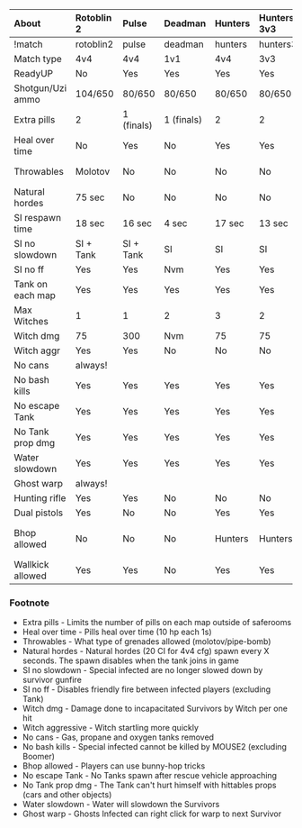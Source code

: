 |About|Rotoblin 2|Pulse|Deadman|Hunters|Hunters 3v3|Hunters 2v2|Hunters 1v1|Items|Classic|
|:----|:---------|:----|:------|:------|:----------|:----------|:----------|:----|:------|
|!match|rotoblin2 |pulse|deadman|hunters|hunters3v3 |hunters2v2 |hunters1v1 |items|classic|
|Match type|4v4       |4v4  |1v1    |4v4    |3v3        |2v2        |1v1        |4v4  |4v4    |
|ReadyUP|No        |Yes  |Yes    |Yes    |Yes        |Yes        |Yes        |Yes  |Yes    |
|Shotgun/Uzi ammo|104/650   |80/650|80/650 |80/650 |80/650     |80/650     |80/650     |104/650|128/480|
|Extra pills|2         |1 (finals)|1 (finals)|2      |2          |1          |1 (finals) |8 (start pills removed)|0      |
|Heal over time|No        |Yes  |No     |Yes    |Yes        |Yes        |No         |Yes  |No     |
|Throwables|Molotov   |No   |No     |No     |No         |No         |No         |Molotov/Pipe-bomb|No     |
|Natural hordes|75 sec    |No   |No     |No     |No         |No         |No         |90 sec|No     |
|SI respawn time|18 sec    |16 sec|4 sec  |17 sec |13 sec     |11 sec     |4 sec      |18 sec|17 sec |
|SI no slowdown|SI + Tank |SI + Tank|SI     |SI     |SI         |SI         |SI         |SI   |No     |
|SI no ff|Yes       |Yes  |Nvm    |Yes    |Yes        |Yes        |Nvm        |Yes  |No     |
|Tank on each map|Yes       |Yes  |Yes    |Yes    |Yes        |Yes        |No         |Yes (except final)|Yes    |
|Max Witches|1         |1    |2      |3      |2          |1          |1          |1    |1      |
|Witch dmg|75        |300  |Nvm    |75     |75         |75         |Nvm        |75   |30     |
|Witch aggr|Yes       |Yes  |No     |No     |No         |No         |No         |No   |No     |
|No cans|always!   |
|No bash kills|Yes       |Yes  |Yes    |Yes    |Yes        |Yes        |Yes        |Yes  |No     |
|No escape Tank|Yes       |Yes  |Yes    |Yes    |Yes        |Yes        |Yes        |Yes  |No     |
|No Tank prop dmg|Yes       |Yes  |Yes    |Yes    |Yes        |Yes        |Yes        |Yes  |No     |
|Water slowdown|Yes       |Yes  |Yes    |Yes    |Yes        |Yes        |Yes        |Yes  |No     |
|Ghost warp|always!   |
|Hunting rifle|Yes       |Yes  |No     |No     |No         |No         |No         |Yes  |Yes    |
|Dual pistols|Yes       |No   |No     |Yes    |Yes        |Yes        |Yes        |Yes  |Yes    |
|Bhop allowed|No        |No   |No     |Hunters|Hunters    |Hunters    |No         |No   |All (except Tank)|
|Wallkick allowed|Yes       |Yes  |No     |Yes    |Yes        |Yes        |No         |Yes  |Yes    |

### Footnote ###
  * Extra pills - Limits the number of pills on each map outside of saferooms
  * Heal over time - Pills heal over time (10 hp each 1s)
  * Throwables - What type of grenades allowed (molotov/pipe-bomb)
  * Natural hordes - Natural hordes (20 CI for 4v4 cfg) spawn every X seconds. The spawn disables when the tank joins in game
  * SI no slowdown - Special infected are no longer slowed down by survivor gunfire
  * SI no ff - Disables friendly fire between infected players (excluding Tank)
  * Witch dmg - Damage done to incapacitated Survivors by Witch per one hit
  * Witch aggressive - Witch startling more quickly
  * No cans - Gas, propane and oxygen tanks removed
  * No bash kills - Special infected cannot be killed by MOUSE2 (excluding Boomer)
  * Bhop allowed - Players can use bunny-hop tricks
  * No escape Tank - No Tanks spawn after rescue vehicle approaching
  * No Tank prop dmg - The Tank can't hurt himself with hittables props (cars and other objects)
  * Water slowdown - Water will slowdown the Survivors
  * Ghost warp - Ghosts Infected can right click for warp to next Survivor